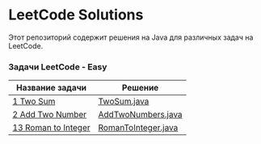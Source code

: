 # LeetCode Solutions

Этот репозиторий содержит решения на Java для различных задач на LeetCode.

### Задачи LeetCode - Easy
| Название задачи                                              | Решение                                                             |
|--------------------------------------------------------------|---------------------------------------------------------------------|
| [1 Two Sum](src/solve/TwoSum/TwoSum.md)                      | [TwoSum.java](src/solve/TwoSum/TwoSum.java)                         |
| [2 Add Two Number](src/solve/addTwoNumbers/AddTwoNumbers.md) | [AddTwoNumbers.java](src/solve/addTwoNumbers/AddTwoNumbers.java)    |
| [13 Roman to Integer](src/solve/RomantoInteger/RomantoInteger.md) | [RomanToInteger.java](src/solve/RomantoInteger/RomantoInteger.java) |
